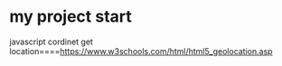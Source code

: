 # my project start



javascript cordinet get location====https://www.w3schools.com/html/html5_geolocation.asp

